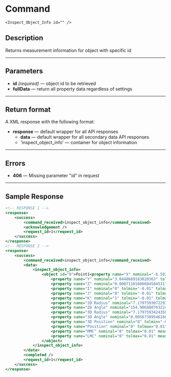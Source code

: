 # Command

    <Inspect_Object_Info id="" />

## Description

Returns measurement information for object with specific id

***

## Parameters
- **id** _(required)_ — object id to be retrieved
- **fullData** — return all property data regardless of settings

***

## Return format
A XML response with the following format:

- **response** — default wrapper for all API responses
    - **data** — default wrapper for all secondary data API responses
    - 'inspect_object_info' — container for object information
	
***

## Errors
- **406** — Missing parameter "id" in request
 
***

## Sample Response
```xml
<!-- RESPONSE 1 -->
<response>
    <success>
        <command_received>inspect_object_info</command_received>
        <acknowledgement />
        <request_id>1</request_id>
    </success>
</response>
<!-- RESPONSE 2 -->
<response>
	<success>
		<command_received>inspect_object_info</command_received>
		<data>
			<inspect_object_info>
				<object id="0">Point1<property name="X" nominal="-6.502131725834623" tolmin="-0.01" tolmax="0.01" measured="-6.502131725834623" deviation="0"/>
					<property name="Y" nominal="3.0448689183020363" tolmin="-0.01" tolmax="0.01" measured="3.0448689183020363" deviation="0"/>
					<property name="Z" nominal="0.00071101086684584531" tolmin="-0.01" tolmax="0.01" measured="0.00071101086684584531" deviation="0"/>
					<property name="I" nominal="0" tolmin="-0.01" tolmax="0.01" measured="0" deviation="0"/>
					<property name="J" nominal="0" tolmin="-0.01" tolmax="0.01" measured="0" deviation="0"/>
					<property name="K" nominal="1" tolmin="-0.01" tolmax="0.01" measured="1" deviation="0"/>
					<property name="2D Radius" nominal="7.1797593072293822" tolmin="-0.01" tolmax="0.01" measured="7.1797593072293822" deviation="0"/>
					<property name="2D Angle" nominal="154.90688079322467" tolmin="-0.10000000000000001" tolmax="0.10000000000000001" measured="154.90688079322467" deviation="0"/>
					<property name="3D Radius" nominal="7.1797593424350508" tolmin="-0.01" tolmax="0.01" measured="7.1797593424350508" deviation="0"/>
					<property name="3D Angle" nominal="0.0056739954616604497" tolmin="-0.10000000000000001" tolmax="0.10000000000000001" measured="0.0056739954616604497" deviation="0"/>
					<property name="3D Position" nominal="0" tolmin="-0.01" tolmax="0.01" measured="0" deviation="0"/>
					<property name="Position" nominal="0" tolmax="0.01" measured="0" deviation="0"/>
					<property name="MMC" nominal="0" tolmax="0.01" measured="0" deviation="0"/>
					<property name="LMC" nominal="0" tolmax="0.01" measured="0" deviation="0"/>
				</object>
			</inspect_object_info>
		</data>
		<completed />
		<request_id>1</request_id>
	</success>
</response>
```
